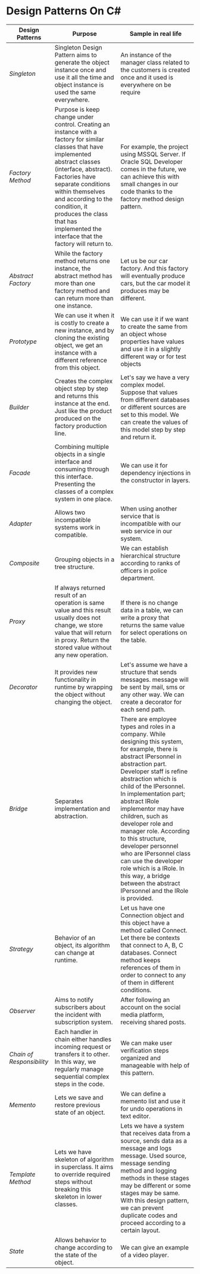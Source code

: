 # Design Patterns On C#

Design Patterns | Purpose | Sample in real life
--- | --- | ---
*Singleton* | Singleton Design Pattern aims to generate the object instance once and use it all the time and object instance is used the same everywhere. | An instance of the manager class related to the customers is created once and it used is everywhere on be require
*Factory Method* | Purpose is keep change under control. Creating an instance with a factory for similar classes that have implemented abstract classes (interface, abstract). Factories have separate conditions within themselves and according to the condition, it produces the class that has implemented the interface that the factory will return to. | For example, the project using MSSQL Server. If Oracle SQL Developer comes in the future, we can achieve this with small changes in our code thanks to the factory method design pattern.
*Abstract Factory* | While the factory method returns one instance, the abstract method has more than one factory method and can return more than one instance. | Let us be our car factory. And this factory will eventually produce cars, but the car model it produces may be different.
*Prototype* | We can use it when it is costly to create a new instance, and by cloning the existing object, we get an instance with a different reference from this object. | We can use it if we want to create the same from an object whose properties have values and use it in a slightly different way or for test objects
*Builder* | Creates the complex object step by step and returns this instance at the end. Just like the product produced on the factory production line. | Let's say we have a very complex model. Suppose that values from different databases or different sources are set to this model. We can create the values of this model step by step and return it.
*Facade* | Combining multiple objects in a single interface and consuming through this interface. Presenting the classes of a complex system in one place. | We can use it for dependency injections in the constructor in layers.
*Adapter* | Allows two incompatible systems work in compatible. | When using another service that is incompatible with our web service in our system.
*Composite* | Grouping objects in a tree structure. | We can establish hierarchical structure according to ranks of officers in police department.
*Proxy* | If always returned result of an operation is same value and this result usually does not change, we store value that will return in proxy. Return the stored value without any new operation. | If there is no change data in a table, we can write a proxy that returns the same value for select operations on the table.
*Decorator* | It provides new functionality in runtime by wrapping the object without changing the object. | Let's assume we have a structure that sends messages. message will be sent by mail, sms or any other way. We can create a decorator for each send path.
*Bridge* | Separates implementation and abstraction. | There are employee types and roles in a company. While designing this system, for example, there is abstract IPersonnel in abstraction part. Developer staff is refine abstraction which is child of the IPersonnel. In implementation part; abstract IRole implementor may have children, such as developer role and manager role. According to this structure, developer personnel who are IPersonnel class can use the developer role which is a IRole. In this way, a bridge between the abstract IPersonnel and the IRole is provided.
*Strategy* | Behavior of an object, its algorithm can change at runtime. | Let us have one Connection object and this object have a method called Connect. Let there be contexts that connect to A, B, C databases. Connect method keeps references of them in order to connect to any of them in different conditions.
*Observer* | Aims to notify subscribers about the incident with subscription system. | After following an account on the social media platform, receiving shared posts.
*Chain of Responsibility* | Each handler in chain either handles incoming request or transfers it to other. In this way, we regularly manage sequential complex steps in the code. | We can make user verification steps organized and manageable with help of this pattern.
*Memento* | Lets we save and restore previous state of an object. | We can define a memento list and use it for undo operations in text editor.
*Template Method* | Lets we have skeleton of algorithm in superclass. It aims to override required steps without breaking this skeleton in lower classes. | Lets we have a system that receives data from a source, sends data as a message and logs message. Used source, message sending method and logging methods in these stages may be different or some stages may be same. With this design pattern, we can prevent duplicate codes and proceed according to a certain layout.
*State* | Allows behavior to change according to the state of the object. | We can give an example of a video player.




